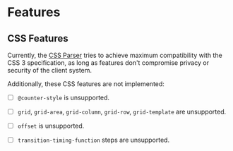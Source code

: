 
# Features


## CSS Features

Currently, the [CSS Parser](./stealth/source/parser/CSS.mjs) tries to achieve maximum
compatibility with the CSS 3 specification, as long as features don't compromise
privacy or security of the client system.

Additionally, these CSS features are not implemented:

- [ ] `@counter-style` is unsupported.
- [ ] `grid`, `grid-area`, `grid-column`, `grid-row`, `grid-template` are unsupported.
- [ ] `offset` is unsupported.
- [ ] `transition-timing-function` steps are unsupported.


